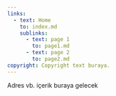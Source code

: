 ```yaml
---
links:
  - text: Home
    to: index.md
    sublinks:
      - text: page 1
        to: page1.md
      - text: page 2
        to: page2.md
copyright: Copyright text buraya.
---
```


Adres vb. içerik buraya gelecek
